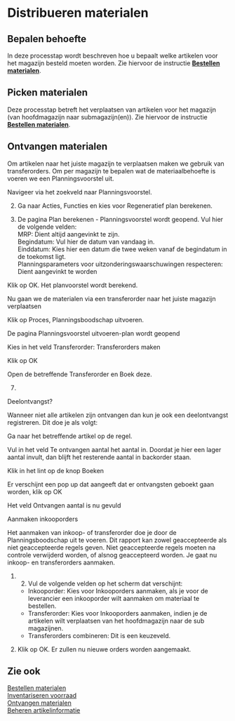 # Distribueren materialen

## Bepalen behoefte

In deze processtap wordt beschreven hoe u bepaalt welke artikelen voor het magazijn besteld moeten worden. Zie hiervoor de instructie **[Bestellen materialen](../bestellen-materialen/)**.

## Picken materialen

Deze processtap betreft het verplaatsen van artikelen voor het magazijn (van hoofdmagazijn naar submagazijn(en)). Zie hiervoor de instructie **[Bestellen materialen](../bestellen-materialen/)**.

## Ontvangen materialen

Om artikelen naar het juiste magazijn te verplaatsen maken we gebruik van transferorders. Om per magazijn te bepalen wat de materiaalbehoefte is voeren we een Planningsvoorstel uit. 

Navigeer via het zoekveld  naar Planningsvoorstel.  

2. Ga naar Acties, Functies en kies voor Regeneratief plan berekenen.  

3. De pagina Plan berekenen - Planningsvoorstel wordt geopend. Vul hier de volgende velden:  
MRP: Dient altijd aangevinkt te zijn.  
Begindatum: Vul hier de datum van vandaag in.  
Einddatum: Kies hier een datum die twee weken vanaf de begindatum in de toekomst ligt.  
Planningsparameters voor uitzonderingswaarschuwingen respecteren: Dient aangevinkt te worden  

Klik op OK. Het planvoorstel wordt berekend. 

Nu gaan we de materialen via een transferorder naar het juiste magazijn verplaatsen 

Klik op Proces, Planningsboodschap uitvoeren. 

De pagina Planningsvoorstel uitvoeren-plan wordt geopend 

Kies in het veld Transferorder: Transferorders maken 

Klik op OK 

Open de betreffende Transferorder en Boek deze. 
 

7. 

 

 

Deelontvangst? 

Wanneer niet alle artikelen zijn ontvangen dan kun je ook een deelontvangst registreren. Dit doe je als volgt: 

Ga naar het betreffende artikel op de regel. 

Vul in het veld Te ontvangen aantal het aantal in. Doordat je hier een lager aantal invult, dan blijft het resterende aantal in backorder staan. 

Klik in het lint op de knop Boeken 

Er verschijnt een pop up dat aangeeft dat er ontvangsten geboekt gaan worden, klik op OK 

Het veld Ontvangen aantal is nu gevuld 

 

 

Aanmaken inkooporders 
 
Het aanmaken van inkoop- of transferorder doe je door de Planningsboodschap uit te voeren. Dit rapport kan zowel geaccepteerde als niet geaccepteerde regels geven. Niet geaccepteerde regels moeten na controle verwijderd worden, of alsnog geaccepteerd worden. Je gaat nu inkoop- en transferorders aanmaken.  

1. 2. Vul de volgende velden op het scherm dat verschijnt:  

    - Inkooporder: Kies voor Inkooporders aanmaken, als je voor de leverancier een inkooporder wilt 
      aanmaken om materiaal te bestellen.  
    - Transferorder: Kies voor Inkooporders aanmaken, indien je de artikelen wilt verplaatsen van het 
       hoofdmagazijn naar de sub magazijnen.  
    - Transferorders combineren: Dit is een keuzeveld.   

3. Klik op OK. Er zullen nu nieuwe orders worden aangemaakt.   

## Zie ook

[Bestellen materialen](../bestellen-materialen/)  
[Inventariseren voorraad](../inventariseren-voorraad/)  
[Ontvangen materialen](../ontvangen-materialen/)  
[Beheren artikelinformatie](../beheren-artikelinformatie/)  
